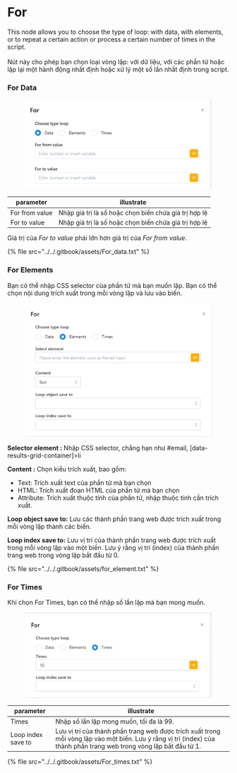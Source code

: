 # For

This node allows you to choose the type of loop: with data, with elements, or to repeat a certain action or process a certain number of times in the script.\
\
Nút này cho phép bạn chọn loại vòng lặp: với dữ liệu, với các phần tử hoặc lặp lại một hành động nhất định hoặc xử lý một số lần nhất định trong script.

### For Data

<figure><img src="../../.gitbook/assets/image (6) (1) (1) (1) (1).png" alt=""><figcaption></figcaption></figure>

| parameter      | illustrate                                            |
| -------------- | ----------------------------------------------------- |
| For from value | Nhập giá trị là số hoặc chọn biến chứa giá trị hợp lệ |
| For to value   | Nhập giá trị là số hoặc chọn biến chứa giá trị hợp lệ |

Giá trị của _For to value_ phải lớn hơn giá trị của _For from value_.

{% file src="../../.gitbook/assets/For_data.txt" %}

### For Elements

Bạn có thể nhập CSS selector của phần tử mà bạn muốn lặp. Bạn có thể chọn nội dung trích xuất trong mỗi vòng lặp và lưu vào biến.



<figure><img src="../../.gitbook/assets/image (2) (1) (2).png" alt=""><figcaption></figcaption></figure>

**Selector element :** Nhập CSS selector, chẳng hạn như #email, \[data-results-grid-container]>li

**Content :** Chọn kiểu trích xuất, bao gồm:

* Text: Trích xuất text của phần tử mà bạn chọn
* HTML: Trích xuất đoạn HTML của phần tử mà bạn chọn
* Attribute: Trích xuất thuộc tính của phần tử, nhập thuộc tính cần trích xuất.

**Loop object save to:** Lưu các thành phần trang web được trích xuất trong mỗi vòng lặp thành các biến.

**Loop index save to:** Lưu vị trí của thành phần trang web được trích xuất trong mỗi vòng lặp vào một biến. Lưu ý rằng vị trí (index) của thành phần trang web trong vòng lặp bắt đầu từ 0.

{% file src="../../.gitbook/assets/for_element.txt" %}

### For Times

Khi chọn For Times, bạn có thể nhập số lần lặp mà bạn mong muốn.

<figure><img src="../../.gitbook/assets/image (7) (1) (1) (1) (1).png" alt=""><figcaption></figcaption></figure>

| parameter          | illustrate                                                                                                                                                           |
| ------------------ | -------------------------------------------------------------------------------------------------------------------------------------------------------------------- |
| Times              | Nhập số lần lặp mong muốn, tối đa là 99.                                                                                                                             |
| Loop index save to | Lưu vị trí của thành phần trang web được trích xuất trong mỗi vòng lặp vào một biến. Lưu ý rằng vị trí (index) của thành phần trang web trong vòng lặp bắt đầu từ 1. |

{% file src="../../.gitbook/assets/For_times.txt" %}
